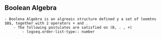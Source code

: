 ## Boolean Algebra
	- Boolena Algebra is an algreaic structure defined y a set of leemtns $B$, together with 2 operators + and .
		- The following postulates are satisfied on (B, . , +)
			- logseq.order-list-type:: number
